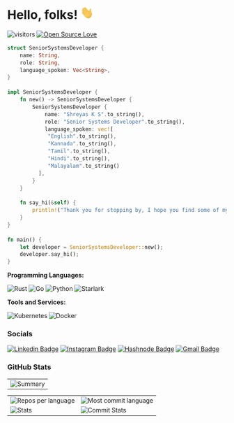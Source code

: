Hello, folks! <img src="https://raw.githubusercontent.com/shreyasbhat0/shreyasbhat0/main/wave.gif" width="30px" height="30px" />
========================

 ![visitors](https://visitor-badge.laobi.icu/badge?page_id=shreyasbhat0.shreyasbhat0)
[![Open Source Love](https://badges.frapsoft.com/os/v1/open-source.svg?v=102)](https://github.com/ellerbrock/open-source-badge/)

```rust
struct SeniorSystemsDeveloper {
    name: String,
    role: String,
    language_spoken: Vec<String>,
}

impl SeniorSystemsDeveloper {
    fn new() -> SeniorSystemsDeveloper {
        SeniorSystemsDeveloper {
            name: "Shreyas K S".to_string(),
            role: "Senior Systems Developer".to_string(),
            language_spoken: vec![
             "English".to_string(),
             "Kannada".to_string(),
             "Tamil".to_string(),
             "Hindi".to_string(),
             "Malayalam".to_string()
          ],
        }
    }

    fn say_hi(&self) {
        println!("Thank you for stopping by, I hope you find some of my projects intriguing.");
    }
}

fn main() {
    let developer = SeniorSystemsDeveloper::new();
    developer.say_hi();
}

```

**Programming Languages:**

![Rust](https://img.shields.io/badge/Code-Rust-informational?style=flat&logo=rust&logoColor=white&color=6aa6f8)
![Go](https://img.shields.io/badge/Code-Go-informational?style=flat&logo=go&logoColor=white&color=6aa6f8)
![Python](https://img.shields.io/badge/Code-Python-informational?style=flat&logo=python&logoColor=white&color=6aa6f8)
![Starlark](https://img.shields.io/badge/Code-Starlark-informational?style=flat&logo=starlark&logoColor=white&color=6aa6f8)


**Tools and Services:**

![Kubernetes](https://img.shields.io/badge/Tools-Kubernetes-informational?style=flat&logo=kubernetes&logoColor=white&color=6aa6f8)
![Docker](https://img.shields.io/badge/Tools-Docker-informational?style=flat&logo=docker&logoColor=white&color=6aa6f8)



### Socials
[![Linkedin Badge](https://img.shields.io/badge/-shreyas_ks-blue?style=flat-square&logo=Linkedin&logoColor=white&link=https://www.linkedin.com/in/anirudhemmadi/)](https://www.linkedin.com/in/shreyas-ks/)
[![Instagram Badge](https://img.shields.io/badge/-shreyas_s_bha-purple?style=flat-square&logo=instagram&logoColor=white&link=https://instagram.com/kanna6501/)](https://instagram.com/shreyas_s_bhat)
[![Hashnode Badge](https://img.shields.io/badge/-@themissingsemicolon-03a57a?style=flat-square&labelColor=000000&logo=Medium&link=https://medium.com/@aemmadi/)](https://hashnode.com/@themissingsemicolon)
[![Gmail Badge](https://img.shields.io/badge/-ks.shreyas0@gmail.com-c14438?style=flat-square&logo=Gmail&logoColor=white&link=mailto:kanna6501@gmail.com)](mailto:ks.shreyas0@gmail.com)


### GitHub Stats

<table>
  <tr>
    <td><img src="http://github-profile-summary-cards.vercel.app/api/cards/profile-details?username=shreyasbhat0&theme=radical" alt="Summary"></td>
  </tr>
</table>

<table>
  <tr>
    <td><img src="http://github-profile-summary-cards.vercel.app/api/cards/repos-per-language?username=shreyasbhat0&theme=radical" alt="Repos per language"></td>
    <td><img src="http://github-profile-summary-cards.vercel.app/api/cards/most-commit-language?username=shreyasbhat0&theme=radical" alt="Most commit language"></td>
  </tr>
  <tr>
    <td><img src="http://github-profile-summary-cards.vercel.app/api/cards/stats?username=shreyasbhat0&theme=radical" alt="Stats"></td>
    <td><img src="http://github-profile-summary-cards.vercel.app/api/cards/productive-time?username=shreyasbhat0&theme=radical&utcOffset=8" alt="Commit Stats"></td>
  </tr>
</table>
